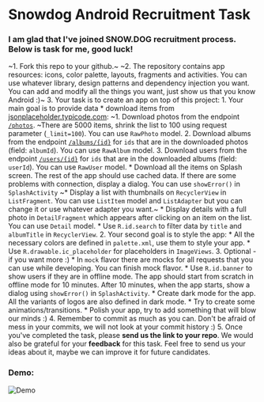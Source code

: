 # Snowdog Android Recruitment Task

### I am glad that I've joined SNOW.DOG recruitment process. Below is task for me, good luck!

~1. Fork this repo to your github.~
~2. The repository contains app resources: icons, color palette, layouts, fragments and activities. You can use whatever library, design patterns and dependency injection you want. You can add and modify all the things you want, just show us that you know Android :)~
3. Your task is to create an app on top of this project:
	1. Your main goal is to provide data
    	* download items from [jsonplaceholder.typicode.com](https://jsonplaceholder.typicode.com):
          ~1. Download photos from the endpoint [`/photos`](https://jsonplaceholder.typicode.com/photos). ~There are 5000 items, shrink the list to 100 using request parameter (`_limit=100`). You can use `RawPhoto` model.
          2. Download albums from the endpoint [`/albums/{id}`](https://jsonplaceholder.typicode.com/albums/2) for `ids` that are in the downloaded photos (field: `albumId`). You can use `RawAlbum` model.
          3. Download users from the endpoint [`/users/{id}`](https://jsonplaceholder.typicode.com/users/3) for `ids` that are in the downloaded albums (field: `userId`). You can use `RawUser` model.
        * Download all the items on Splash screen. The rest of the app should use cached data. If there are some problems with connection, display a dialog. You can use `showError()` in `SplashActivity`
        ~* Display a list with thumbnails on `RecyclerView` in `ListFragment`. You can use `ListItem` model and `ListAdapter` but you can change it or use whatever adapter you want.~
        * Display details with a full photo in `DetailFragment` which appears after clicking on an item on the list. You can use `Detail` model.
        * Use `R.id.search` to filter data by `title` and `albumTitle` in `RecyclerView`.
    2. Your second goal is to style the app:
    	* All the necessary colors are defined in `palette.xml`, use them to style your app.
        * Use `R.drawable.ic_placeholder` for placeholders in `ImageViews`.
    3. Optional - if you want more :)
		* In `mock` flavor there are mocks for all requests that you can use while developing. You can finish mock flavor.
        * Use `R.id.banner` to show users if they are in offline mode. The app should start from scratch in offline mode for 10 minutes. After 10 minutes, when the app starts, show a dialog using `showError()` in `SplashActivity`. 
        * Create dark mode for the app. All the variants of logos are also defined in dark mode.
        * Try to create some animations/transitions.
        * Polish your app, try to add something that will blow our minds :)
4. Remember to commit as much as you can. Don't be afraid of mess in your commits, we will not look at your commit history :)
5. Once you've completed the task, please **send us the link to your repo**. We would also be grateful for your **feedback** for this task. Feel free to send us your ideas about it, maybe we can improve it for future candidates.



### Demo:

![Demo][demo]

[demo]: art/demo.gif
